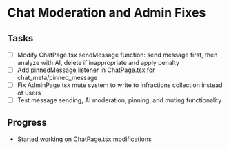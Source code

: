 # Chat Moderation and Admin Fixes

## Tasks
- [ ] Modify ChatPage.tsx sendMessage function: send message first, then analyze with AI, delete if inappropriate and apply penalty
- [ ] Add pinnedMessage listener in ChatPage.tsx for chat_meta/pinned_message
- [ ] Fix AdminPage.tsx mute system to write to infractions collection instead of users
- [ ] Test message sending, AI moderation, pinning, and muting functionality

## Progress
- Started working on ChatPage.tsx modifications
